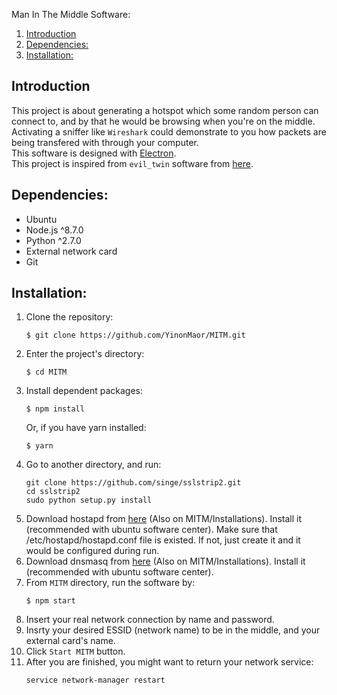 Man In The Middle Software:
1. [Introduction](#introduction)  
2. [Dependencies:](#dependencies)  
3. [Installation:](#installation)  

## Introduction
This project is about generating a hotspot which some random person can connect to, and by that he would be browsing when you're on the middle.  
Activating a sniffer like `Wireshark` could demonstrate to you how packets are being transfered with through your computer.  
This software is designed with [Electron](https://github.com/electron/electron).  
This project is inspired from `evil_twin` software from [here](http://solstice.sh/python/wireless/2015/11/01/python-evil-twin/).

## Dependencies:
* Ubuntu
* Node.js ^8.7.0
* Python ^2.7.0
* External network card
* Git

## Installation:
1. Clone the repository:  
    ```
    $ git clone https://github.com/YinonMaor/MITM.git
    ```
2. Enter the project's directory:
    ```
    $ cd MITM
    ```
3. Install dependent packages:
    ```
    $ npm install
    ```
    Or, if you have yarn installed:
    ```
    $ yarn
    ```
4. Go to another directory, and run:
    ```
    git clone https://github.com/singe/sslstrip2.git
    cd sslstrip2
    sudo python setup.py install
    ```
5. Download hostapd from [here](https://pkgs.org/download/hostapd) (Also on MITM/Installations). Install it (recommended with ubuntu software center). Make sure that /etc/hostapd/hostapd.conf file is existed. If not, just create it and it would be configured during run.
6. Download dnsmasq from [here](https://linux.softpedia.com/get/Internet/DNS/?utm_source=spd&utm_campaign=postdl_redir) (Also on MITM/Installations). Install it (recommended with ubuntu software center).
7. From `MITM` directory, run the software by:
    ```
    $ npm start
    ```
8. Insert your real network connection by name and password.
9. Insrty your desired ESSID (network name) to be in the middle, and your external card's name.
10. Click `Start MITM` button.
11. After you are finished, you might want to return your network service:
    ```
    service network-manager restart
    ```